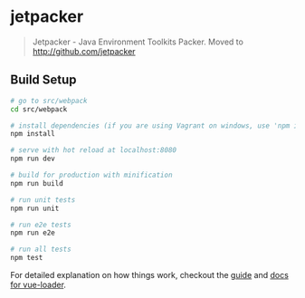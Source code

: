 # jetpacker

> Jetpacker - Java Environment Toolkits Packer. Moved to http://github.com/jetpacker

## Build Setup

``` bash
# go to src/webpack
cd src/webpack

# install dependencies (if you are using Vagrant on windows, use 'npm install --no-bin-links' until no more errors appear)
npm install

# serve with hot reload at localhost:8080
npm run dev

# build for production with minification
npm run build

# run unit tests
npm run unit

# run e2e tests
npm run e2e

# run all tests
npm test
```

For detailed explanation on how things work, checkout the [guide](http://vuejs-templates.github.io/webpack/) and [docs for vue-loader](http://vuejs.github.io/vue-loader).
